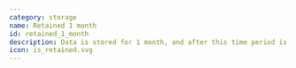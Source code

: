 ```yaml
---
category: storage
name: Retained 1 month
id: retained_1_month
description: Data is stored for 1 month, and after this time period is deleted
icon: is_retained.svg
---
```

